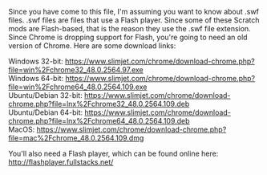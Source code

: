 Since you have come to this file, I'm assuming you want to know about .swf files. .swf files are files that use a Flash player. Since some of these Scratch mods are Flash-based, that is the reason they use the .swf file extension. Since Chrome is dropping support for Flash, you're going to need an old version of Chrome. Here are some download links:

Windows 32-bit: https://www.slimjet.com/chrome/download-chrome.php?file=win%2Fchrome32_48.0.2564.97.exe  
Windows 64-bit: https://www.slimjet.com/chrome/download-chrome.php?file=win%2Fchrome64_48.0.2564.109.exe  
Ubuntu/Debian 32-bit: https://www.slimjet.com/chrome/download-chrome.php?file=lnx%2Fchrome32_48.0.2564.109.deb  
Ubuntu/Debian 64-bit: https://www.slimjet.com/chrome/download-chrome.php?file=lnx%2Fchrome64_48.0.2564.109.deb  
MacOS: https://www.slimjet.com/chrome/download-chrome.php?file=mac%2Fchrome_48.0.2564.109.dmg

You'll also need a Flash player, which can be found online here: http://flashplayer.fullstacks.net/
